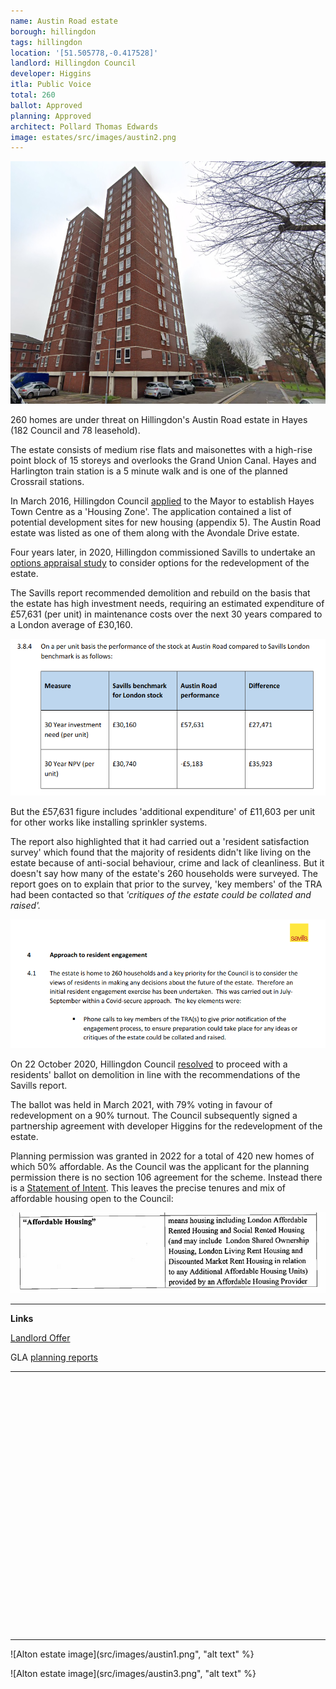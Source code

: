 ```yaml
---
name: Austin Road estate
borough: hillingdon
tags: hillingdon
location: '[51.505778,-0.417528]'
landlord: Hillingdon Council
developer: Higgins
itla: Public Voice
total: 260
ballot: Approved
planning: Approved
architect: Pollard Thomas Edwards
image: estates/src/images/austin2.png
---
```

![Alton estate image](src/images/austin2.png)

260 homes are under threat on Hillingdon's Austin Road estate in Hayes (182 Council and 78 leasehold).

The estate consists of medium rise flats and maisonettes with a   high-rise point block of 15 storeys and overlooks the Grand Union Canal. Hayes and Harlington train station is a 5 minute walk and is one of the planned Crossrail stations.

In March 2016, Hillingdon Council [applied](https://modgov.hillingdon.gov.uk/ieIssueDetails.aspx?IId=21017&Opt=3) to the Mayor to establish Hayes Town Centre as a 'Housing Zone'. The application contained a list of potential development sites for new housing (appendix 5). The Austin Road estate was listed as one of them along with the Avondale Drive estate.

Four years later, in 2020, Hillingdon commissioned Savills to undertake an [options appraisal study](https://modgov.hillingdon.gov.uk/documents/s49499/Appendix%201%20-%20Appraisal%20Report%20Austin%20Road.pdf) to consider options for the redevelopment of the estate.

The Savills report recommended demolition and rebuild on the basis that the estate has high investment needs, requiring an estimated expenditure of £57,631 (per unit) in maintenance costs over the next 30 years compared to a London average of £30,160. 

![Alton estate image](src/images/austinnpv.png)

But the £57,631 figure includes 'additional expenditure' of £11,603 per unit for other works like installing sprinkler systems.

The report also highlighted that it had carried out a 'resident satisfaction survey' which found that the majority of residents didn't like living on the estate because of anti-social behaviour, crime and lack of cleanliness. But it doesn't say how many of the estate's 260 households were surveyed. The report goes on to explain that prior to the survey, 'key members' of the TRA had been contacted so that _'critiques of the estate could be collated and raised'._  

![Alton estate image](src/images/austinsurvey.png)

On 22 October 2020, Hillingdon Council [resolved](https://modgov.hillingdon.gov.uk/ieListDocuments.aspx?CId=115&MeetingId=3834) to proceed with a residents' ballot on demolition in line with the recommendations of the Savills report.

The ballot was held in March 2021, with 79% voting in favour of redevelopment on a 90% turnout. The Council subsequently signed a partnership agreement with developer Higgins for the redevelopment of the estate.

Planning permission was granted in 2022 for a total of 420 new homes of which 50% affordable. As the Council was the applicant for the planning permission there is no section 106 agreement for the scheme. Instead there is a [Statement of Intent](https://planning.hillingdon.gov.uk/OcellaWeb/viewDocument?file=dv_pl_files%5C76550_APP_2021_4499%5C%5BAustin+Road%5D+Statement+of+Intent+28.09.2022_Redacted.pdf&module=pl). This leaves the precise tenures and mix of affordable housing open to the Council: 

![Alton estate image](src/images/austinroads106.png)

---
__Links__  

[Landlord Offer](/images/HTC_Estate_Landlord_Offer.pdf)

GLA [planning reports](https://planning.london.gov.uk/pr/s/planning-application/a0i4J000006cAjLQAU/20211258?tabset-c2f3b=2)

---

<!------------THE CODE BELOW RENDERS THE MAP - DO NOT EDIT! ---------------------------->

<div id="map" style="width: 100%; height: 400px;"></div>

<script>
  var map = L.map('map').setView({{ location }}, 13);
  L.tileLayer('https://tile.openstreetmap.org/{z}/{x}/{y}.png', {
  maxZoom: 19,
attribution: '&copy; <a href="http://www.openstreetmap.org/copyright">OpenStreetMap</a>'
}).addTo(map);
var circle = L.circle({{ location }}, {
    color: 'red',
    fillColor: '#f03',
    fillOpacity: 0.5,
    radius: 500
}).addTo(map);
</script>

---

![Alton estate image](src/images/austin1.png", "alt text" %}

![Alton estate image](src/images/austin3.png", "alt text" %}

